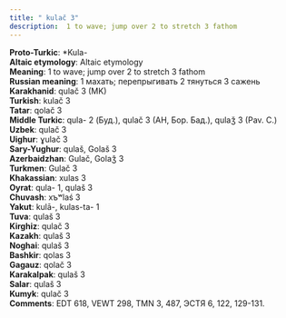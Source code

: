 ```yaml
---
title: " kulač 3"
description:  1 to wave; jump over 2 to stretch 3 fathom
---
```


<strong>Proto-Turkic</strong>:  *Kula-<br>
<strong>Altaic etymology</strong>:  Altaic etymology<br>
<strong>Meaning</strong>:  1 to wave; jump over 2 to stretch 3 fathom<br>
<strong>Russian meaning</strong>:  1 махать; перепрыгивать 2 тянуться 3 сажень<br>
<strong>Karakhanid</strong>:  qulač 3 (MK)<br>
<strong>Turkish</strong>:  kulač 3<br>
<strong>Tatar</strong>:  qolač 3<br>
<strong>Middle Turkic</strong>:  qula- 2 (Буд.), qulač 3 (AH, Бор. Бад.), qulaǯ 3 (Pav. C.)<br>
<strong>Uzbek</strong>:  qulač 3<br>
<strong>Uighur</strong>:  ɣulač 3<br>
<strong>Sary-Yughur</strong>:  qulaš, Golaš 3<br>
<strong>Azerbaidzhan</strong>:  Gulač, Golaǯ 3<br>
<strong>Turkmen</strong>:  Gulač 3<br>
<strong>Khakassian</strong>:  xulas 3<br>
<strong>Oyrat</strong>:  qula- 1, qulaš 3<br>
<strong>Chuvash</strong>:  xъʷlaś 3<br>
<strong>Yakut</strong>:  kulā-, kulas-ta- 1<br>
<strong>Tuva</strong>:  qulaš 3<br>
<strong>Kirghiz</strong>:  qulač 3<br>
<strong>Kazakh</strong>:  qulaš 3<br>
<strong>Noghai</strong>:  qulaš 3<br>
<strong>Bashkir</strong>:  qolas 3<br>
<strong>Gagauz</strong>:  qolač 3<br>
<strong>Karakalpak</strong>:  qulaš 3<br>
<strong>Salar</strong>:  qulaš 3<br>
<strong>Kumyk</strong>:  qulač 3<br>
<strong>Comments</strong>:  EDT 618, VEWT 298, TMN 3, 487, ЭСТЯ 6, 122, 129-131.<br>


